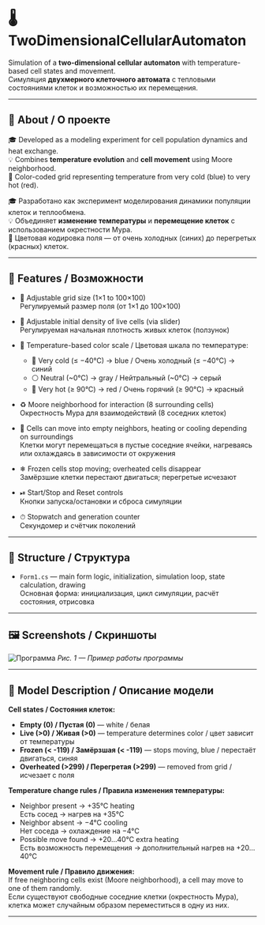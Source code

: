 # 🌡 TwoDimensionalCellularAutomaton

Simulation of a **two-dimensional cellular automaton** with temperature-based cell states and movement.  
Симуляция **двухмерного клеточного автомата** с тепловыми состояниями клеток и возможностью их перемещения.

---

## 📌 About / О проекте

🎓 Developed as a modeling experiment for cell population dynamics and heat exchange.  
💡 Combines **temperature evolution** and **cell movement** using Moore neighborhood.  
🌈 Color-coded grid representing temperature from very cold (blue) to very hot (red).

🎓 Разработано как эксперимент моделирования динамики популяции клеток и теплообмена.  
💡 Объединяет **изменение температуры** и **перемещение клеток** с использованием окрестности Мура.  
🌈 Цветовая кодировка поля — от очень холодных (синих) до перегретых (красных) клеток.

---

## 🔧 Features / Возможности

- 📏 Adjustable grid size (1×1 to 100×100)  
  Регулируемый размер поля (от 1×1 до 100×100)

- 🌱 Adjustable initial density of live cells (via slider)  
  Регулируемая начальная плотность живых клеток (ползунок)

- 🎨 Temperature-based color scale / Цветовая шкала по температуре:  
  - 🔵 Very cold (≤ −40°C) → blue / Очень холодный (≤ −40°C) → синий  
  - ⚪ Neutral (~0°C) → gray / Нейтральный (~0°C) → серый  
  - 🔴 Very hot (≥ 90°C) → red / Очень горячий (≥ 90°C) → красный

- ♻ Moore neighborhood for interaction (8 surrounding cells)  
  Окрестность Мура для взаимодействий (8 соседних клеток)

- 🚶 Cells can move into empty neighbors, heating or cooling depending on surroundings  
  Клетки могут перемещаться в пустые соседние ячейки, нагреваясь или охлаждаясь в зависимости от окружения

- ❄ Frozen cells stop moving; overheated cells disappear  
  Замёрзшие клетки перестают двигаться; перегретые исчезают

- ⏯ Start/Stop and Reset controls  
  Кнопки запуска/остановки и сброса симуляции

- ⏱ Stopwatch and generation counter  
  Секундомер и счётчик поколений

---

## 📁 Structure / Структура

- `Form1.cs` — main form logic, initialization, simulation loop, state calculation, drawing  
  Основная форма: инициализация, цикл симуляции, расчёт состояния, отрисовка

---

## 🖼 Screenshots / Скриншоты

![Программа](images/application.gif) 
*Рис. 1 — Пример работы программы*

---

## 📐 Model Description / Описание модели

**Cell states / Состояния клеток:**  
- **Empty (0) / Пустая (0)** — white / белая  
- **Live (>0) / Живая (>0)** — temperature determines color / цвет зависит от температуры  
- **Frozen (< -119) / Замёрзшая (< -119)** — stops moving, blue / перестаёт двигаться, синяя  
- **Overheated (>299) / Перегретая (>299)** — removed from grid / исчезает с поля

**Temperature change rules / Правила изменения температуры:**  
- Neighbor present → +35°C heating  
  Есть сосед → нагрев на +35°C  
- Neighbor absent → −4°C cooling  
  Нет соседа → охлаждение на −4°C  
- Possible move found → +20…40°C extra heating  
  Есть возможность перемещения → дополнительный нагрев на +20…40°C

**Movement rule / Правило движения:**  
If free neighboring cells exist (Moore neighborhood), a cell may move to one of them randomly.  
Если существуют свободные соседние клетки (окрестность Мура), клетка может случайным образом переместиться в одну из них.

---
